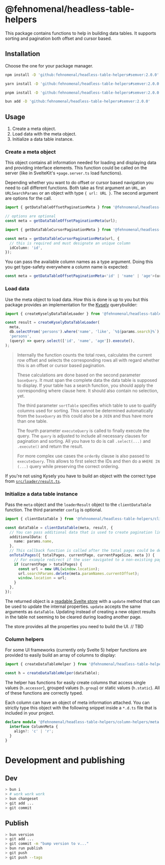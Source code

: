 # @fehnomenal/headless-table-helpers

This package contains functions to help in building data tables. It supports
sorting and pagination both offset and cursor based.

## Installation

Choose the one for your package manager.

```sh
npm install -D 'github:fehnomenal/headless-table-helpers#semver:2.0.0'
```

```sh
yarn install -D 'github:fehnomenal/headless-table-helpers#semver:2.0.0'
```

```sh
pnpm install -D 'github:fehnomenal/headless-table-helpers#semver:2.0.0'
```

```sh
bun add -D 'github:fehnomenal/headless-table-helpers#semver:2.0.0'
```

## Usage

1. Create a meta object.
2. Load data with the meta object.
3. Initialize a data table instance.

### Create a meta object

This object contains all information needed for loading and displaying data and
providing interface elements. This function could be called on the server (like
in SvelteKit's `+page.server.ts` load functions).

Depending whether you want to do offset or cursor based navigation you need to
call different functions. Both take as first argument an `URL`, an
`URLSearchParams` or an object with type `{ url: URL }`. The second argument
are options for the call.

```ts
import { getDataTableOffsetPaginationMeta } from '@fehnomenal/headless-table-helpers/server';

// options are optional
const meta = getDataTableOffsetPaginationMeta(url);
```

```ts
import { getDataTableCursorPaginationMeta } from '@fehnomenal/headless-table-helpers/server';

const meta = getDataTableCursorPaginationMeta(url, {
  // this is required and must designate an unique column
  idColumn: 'id',
});
```

You can pass the available column names as a type argument. Doing this you
get type-safety everywhere a column name is expected:

```ts
const meta = getDataTableOffsetPaginationMeta<'id' | 'name' | 'age'>(url);
```

### Load data

Use the meta object to load data. How this is done is up to you but this
package provides an implementation for the [Kysely](https://kysely.dev)
querybuilder:

```ts
import { createKyselyDataTableLoader } from '@fehnomenal/headless-table-helpers/kysely';

const result = createKyselyDataTableLoader(
  meta,
  db.selectFrom('persons').where('name', 'like', `%${params.search}%`),
  'persons',
  (query) => query.select(['id', 'name', 'age']).execute(),
);
```

> Internally the function counts the total rows, calculates the current row
> offset and selects the corresponding rows all with regard whether this is an
> offset or cursor based pagination.
>
> These calculations are done based on the second parameter `baseQuery`. It
> must span the complete data the data table is supposed to display. If
> your table has a search function, you should apply the corresponding where
> clause here. It should also contain no selection, yet.
>
> The third parameter `sortTable` specifies which table to use to qualify
> columns used for sorting. This cannot be determined automatically from the
> `baseQuery` as this could also be a `JOIN` and thus have more than one table.
>
> The fourth parameter `executeQuery` is called to finally execute the query.
> The `query` is adjusted to include all necessary clauses for pagination and
> sorting. All you have to do is call `.select(...)` and `.execute()` and
> return the result.
>
> For more complex use cases the `orderBy` clause is also passed to
> `executeQuery`. This allows to first select the IDs and then do a
> `WHERE IN (...)` query while preserving the correct ordering.

If you're not using Kysely you have to build an object with the correct type
from [`src/loader/result.ts`](./src/loader/result.ts).

### Initialize a data table instance

Pass the `meta` object and the `loaderResult` object to the `clientDataTable`
function. The third parameter `config` is optional.

```ts
import { clientDataTable } from '@fehnomenal/headless-table-helpers/client';

const dataTable = clientDataTable(meta, result, {
  // You can pass additional data that is used to create pagination links.
  additionalData: {
    name: params.name,
  },
  // This callback function is called after the total pages could be determined.
  onTotalPages({ totalPages, currentPage, currentPageSize, meta }) {
    // For example redirect if the user navigated to a non-existing page via the address bar.
    if (currentPage > totalPages) {
      const url = new URL(window.location);
      url.searchParams.delete(meta.paramNames.currentOffset);
      window.location = url;
    }
  },
});
```

The returned object is a
[readable Svelte store](https://svelte.dev/docs/svelte-store#readable) with a
`update` method that can be used to update the internal properties. `update`
accepts the same arguments as `dataTable`. Updating instead of creating a new
object results in the table not seeming to be cleared during loading another
page.

The store provides all the properties you need to build the UI.
// TBD

### Column helpers

For some UI frameworks (currently only Svelte 5) helper functions are provided to
easily build an array of columns to display:

```ts
import { createDataTableHelper } from '@fehnomenal/headless-table-helpers/column-helpers/svelte';

const h = createDataTableHelper(dataTable);
```

The helper has functions for easily create columns that access single values
(`h.accessor`), grouped values (`h.group`) or static values (`h.static`). All
of these functions are correctly typed.

Each column can have an object of meta information attached. You can strictly
type this object with the following snippet inside a `*.d.ts` file that is
included in your project.

```ts
declare module '@fehnomenal/headless-table-helpers/column-helpers/meta' {
  interface ColumnMeta {
    align?: 'c' | 'r';
  }
}
```

# Development and publishing

## Dev

```sh
> bun i
> # work work work
> bun changeset
> git add ...
> git commit
```

## Publish

```sh
> bun version
> git add ...
> git commit -m "bump version to v..."
> bun run publish
> git push
> git push --tags
```
